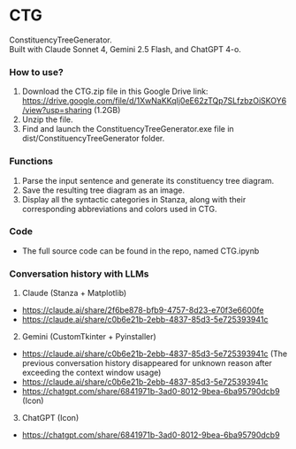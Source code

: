 # CTG
ConstituencyTreeGenerator.  
Built with Claude Sonnet 4, Gemini 2.5 Flash, and ChatGPT 4-o.

### How to use?
1. Download the CTG.zip file in this Google Drive link: https://drive.google.com/file/d/1XwNaKKqIj0eE62zTQp7SLfzbzOiSKOY6/view?usp=sharing (1.2GB)
2. Unzip the file.
3. Find and launch the ConstituencyTreeGenerator.exe file in dist/ConstituencyTreeGenerator folder.

### Functions
1. Parse the input sentence and generate its constituency tree diagram.
2. Save the resulting tree diagram as an image.
3. Display all the syntactic categories in Stanza, along with their corresponding abbreviations and colors used in CTG.

### Code
- The full source code can be found in the repo, named CTG.ipynb

### Conversation history with LLMs
1. Claude (Stanza + Matplotlib)
  - https://claude.ai/share/2f6be878-bfb9-4757-8d23-e70f3e6600fe
  - https://claude.ai/share/c0b6e21b-2ebb-4837-85d3-5e725393941c
2. Gemini (CustomTkinter + Pyinstaller)
  - https://claude.ai/share/c0b6e21b-2ebb-4837-85d3-5e725393941c (The previous conversation history disappeared for unknown reason after exceeding the context window usage)
  - https://claude.ai/share/c0b6e21b-2ebb-4837-85d3-5e725393941c
  - https://chatgpt.com/share/6841971b-3ad0-8012-9bea-6ba95790dcb9 (Icon)
3. ChatGPT (Icon)
  - https://chatgpt.com/share/6841971b-3ad0-8012-9bea-6ba95790dcb9
